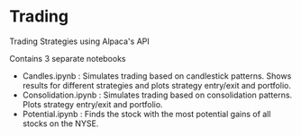 # Trading
Trading Strategies using Alpaca's API

Contains 3 separate notebooks
 - Candles.ipynb : 
 Simulates trading based on candlestick patterns. Shows results for different strategies and plots strategy entry/exit and portfolio.
 - Consolidation.ipynb : 
 Simulates trading based on consolidation patterns. Plots strategy entry/exit and portfolio.
 - Potential.ipynb : 
 Finds the stock with the most potential gains of all stocks on the NYSE.
